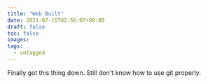 ```yaml
---
title: "Web Built"
date: 2021-07-16T02:56:07+08:00
draft: false
toc: false
images:
tags:
  - untagged
---
```


Finally got this thing down.
Still don't know how to use git properly.